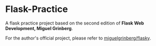 # Flask-Practice
A flask practice project based on the second edition of **Flask Web Development, Miguel Grinberg**.

For the author's official project, please refer to [miguelgrinberg/flasky][1].

[1]: https://github.com/miguelgrinberg/flasky "Official Code"
